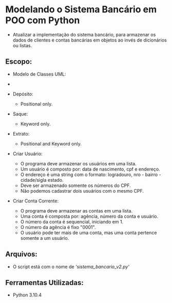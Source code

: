 # Modelando o Sistema Bancário em POO com Python

- Atualizar a implementação do sistema bancário, para armazenar os dados de clientes e contas bancárias em objetos ao invés de dicionários ou listas.

## Escopo:

- Modelo de Classes UML:
- 
- Depósito:  
  - Positional only.
  
- Saque:  
  - Keyword only.
  
- Extrato:  
  - Positional and Keyword only.

- Criar Usuário:  
  - O programa deve armazenar os usuários em uma lista.
  - Um usuário é composto por: data de nascimento, cpf e endereço.
  - O endereço é uma string com o formato: logradouro, nro - bairro - cidade/sigla estado.
  - Deve ser armazenado somente os números do CPF.
  - Não podemos cadastrar dois usuários com o mesmo CPF.

- Criar Conta Corrente:  
  - O programa deve armazenar as contas em uma lista.
  - Uma conta é composta por: agência, número da conta e usuário.
  - O número da conta é sequencial, iniciando em 1.
  - O número da agência é fixo "0001".
  - O usuário pode ter mais de uma conta, mas uma conta pertence somente a um usuário.

## Arquivos:

- O script está com o nome de *'sistema_bancario_v2.py'*

## Ferramentas Utilizadas:

- Python 3.10.4
